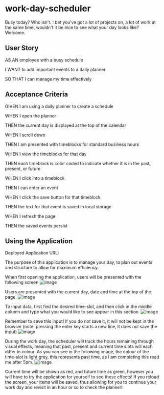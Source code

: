 # work-day-scheduler

Busy today? Who isn't. I bet you've got a lot of projects on, a lot of work at the same time, wouldn't it be nice to see what your day looks like? Welcome.

## User Story

AS AN employee with a busy schedule

I WANT to add important events to a daily planner

SO THAT I can manage my time effectively


## Acceptance Criteria

GIVEN I am using a daily planner to create a schedule

WHEN I open the planner

THEN the current day is displayed at the top of the calendar

WHEN I scroll down

THEN I am presented with timeblocks for standard business hours

WHEN I view the timeblocks for that day

THEN each timeblock is color coded to indicate whether it is in the past, present, or future

WHEN I click into a timeblock

THEN I can enter an event

WHEN I click the save button for that timeblock

THEN the text for that event is saved in local storage

WHEN I refresh the page

THEN the saved events persist


## Using the Application

Deployed Application URL:

The purpose of this application is to manage your day, to plan out events and structure to allow for maximum efficiency.

When first opening the application, users will be presented with the following screen
![image](https://user-images.githubusercontent.com/110107834/190159293-0f77af3c-e6be-4826-9758-def5587aca3f.png)

Users are presented with the current day, date and time at the top of the page.
![image](https://user-images.githubusercontent.com/110107834/190159379-57992cb8-3eee-41c7-b0e6-706e1e908fdc.png)

To input data, first find the desired time-slot, and then click in the middle column and type what you would like to see appear in this section.
![image](https://user-images.githubusercontent.com/110107834/190159509-d694985a-3045-4d83-bb83-af668f81fd80.png)

Remember to save this input! If you do not save it, it will not be kept in the browser (note: pressing the enter key starts a new line, it does not save the input)
![image](https://user-images.githubusercontent.com/110107834/190159571-6a747536-095b-4604-ad05-ebddce743830.png)

During the work day, the scheduler will track the hours remaining through visual effects, meaning that past, present and current time slots will each differ in colour.
As you can see in the following image, the colour of the time-slot is light grey, this represents past time, as I am completing this read me after 5pm.
![image](https://user-images.githubusercontent.com/110107834/190159675-ec8c2eb7-ea19-4f47-abd6-bbc17a12d886.png)

Current time will be shown as red, and future time as green, however you will have to try the application for yourself to see these effects!
If you reload the screen, your items will be saved, thus allowing for you to continue your work day and revisit in an hour or so to check the planner!
